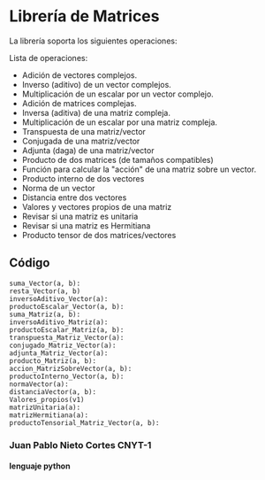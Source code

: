 # Librería de Matrices

La librería soporta los siguientes operaciones:

Lista de operaciones:

- Adición de vectores complejos.
- Inverso (aditivo) de un vector complejos.
- Multiplicación de un escalar por un vector complejo.
- Adición de matrices complejas.
- Inversa (aditiva) de una matriz compleja.
- Multiplicación de un escalar por una matriz compleja.
- Transpuesta de una matriz/vector
- Conjugada de una matriz/vector
- Adjunta (daga) de una matriz/vector
- Producto de dos matrices (de tamaños compatibles)
- Función para calcular la "acción" de una matriz sobre un vector.
- Producto interno de dos vectores
- Norma de un vector
- Distancia entre dos vectores
- Valores  y vectores propios de una matriz
- Revisar si una matriz es unitaria
- Revisar si una matriz es Hermitiana
- Producto tensor de dos matrices/vectores

## Código

    suma_Vector(a, b):
    resta_Vector(a, b)
    inversoAditivo_Vector(a):
    productoEscalar_Vector(a, b):
    suma_Matriz(a, b):
    inversoAditivo_Matriz(a):
    productoEscalar_Matriz(a, b):
    transpuesta_Matriz_Vector(a):
    conjugado_Matriz_Vector(a):
    adjunta_Matriz_Vector(a):
    producto_Matriz(a, b):
    accion_MatrizSobreVector(a, b):
    productoInterno_Vector(a, b):
    normaVector(a):
    distanciaVector(a, b):
    Valores_propios(v1)   
    matrizUnitaria(a):
    matrizHermitiana(a):
    productoTensorial_Matriz_Vector(a, b):

### Juan Pablo Nieto Cortes CNYT-1
#### lenguaje python